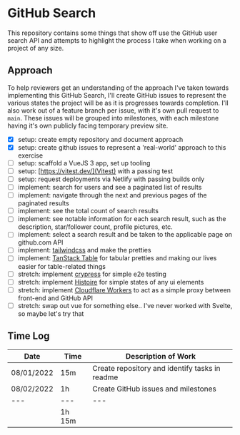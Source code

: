 # GitHub Search

This repository contains some things that show off use the GitHub user search API and attempts to highlight the process I take when working on a project of any size. 

## Approach

To help reviewers get an understanding of the approach I've taken towards implementing this GitHub Search, I'll create GitHub issues to represent the various states the project will be as it is progresses towards completion. I'll also work out of a feature branch per issue, with it's own pull request to `main`. These issues will be grouped into milestones, with each milestone having it's own publicly facing temporary preview site.

- [x] setup: create empty repository and document approach
- [X] setup: create github issues to represent a 'real-world' approach to this exercise
- [ ] setup: scaffold a VueJS 3 app, set up tooling
- [ ] setup: [https://vitest.dev/](Vitest) with a passing test
- [ ] setup: request deployments via Netlify with passing builds only
- [ ] implement: search for users and see a paginated list of results
- [ ] implement: navigate through the next and previous pages of the paginated results
- [ ] implement: see the total count of search results
- [ ] implement: see notable information for each search result, such as the description, star/follower
count, profile pictures, etc.
- [ ] implement: select a search result and be taken to the applicable page on github.com API
- [ ] implement: [tailwindcss](https://tailwindcss.com/) and make the pretties
- [ ] implement: [TanStack Table](https://tanstack.com/table/v8) for tabular pretties and making our lives easier for table-related things
- [ ] stretch: implement [crypress](https://go.cypress.io/) for simple e2e testing
- [ ] stretch: implement [Histoire](https://histoire.dev/) for simple states of any ui elements
- [ ] stretch: implement [Cloudflare Workers](https://workers.cloudflare.com/) to act as a simple proxy between front-end and GitHub API
- [ ] stretch: swap out vue for something else.. I've never worked with Svelte, so maybe let's try that

## Time Log
|Date|Time|Description of Work|
|---|---|---|
|08/01/2022|15m|Create repository and identify tasks in readme|
|08/02/2022| 1h|Create GitHub issues and milestones|
|---|---|---|
||1h 15m||
